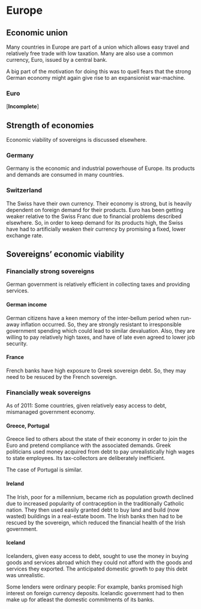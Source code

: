 # Europe

## Economic union

Many countries in Europe are part of a union which allows easy travel and relatively free trade with low taxation. Many are also use a common currency, Euro, issued by a central bank.

A big part of the motivation for doing this was to quell fears that the strong German economy might again give rise to an expansionist war-machine.

### Euro

\[**Incomplete**\]

## Strength of economies

Economic viability of sovereigns is discussed elsewhere.

### Germany

Germany is the economic and industrial powerhouse of Europe. Its products and demands are consumed in many countries.

### Switzerland

The Swiss have their own currency. Their economy is strong, but is heavily dependent on foreign demand for their products. Euro has been getting weaker relative to the Swiss Franc due to financial problems described elsewhere. So, in order to keep demand for its products high, the Swiss have had to artificially weaken their currency by promising a fixed, lower exchange rate.

## Sovereigns’ economic viability

### Financially strong sovereigns

German government is relatively efficient in collecting taxes and providing services.

#### German income

German citizens have a keen memory of the inter-bellum period when run-away inflation occurred. So, they are strongly resistant to irresponsible government spending which could lead to similar devaluation. Also, they are willing to pay relatively high taxes, and have of late even agreed to lower job security.

#### France

French banks have high exposure to Greek sovereign debt. So, they may need to be resuced by the French sovereign.

### Financially weak sovereigns

As of 2011: Some countries, given relatively easy access to debt, mismanaged government economy.

#### Greece, Portugal

Greece lied to others about the state of their economy in order to join the Euro and pretend compliance with the associated demands. Greek politicians used money acquired from debt to pay unrealistically high wages to state employees. Its tax-collectors are deliberately inefficient.

The case of Portugal is similar.

#### Ireland

The Irish, poor for a millennium, became rich as population growth declined due to increased popularity of contraception in the traditionally Catholic nation. They then used easily granted debt to buy land and build (now wasted) buildings in a real-estate boom. The Irish banks then had to be rescued by the sovereign, which reduced the financial health of the Irish government.

#### Iceland

Icelanders, given easy access to debt, sought to use the money in buying goods and services abroad which they could not afford with the goods and services they exported. The anticipated domestic growth to pay this debt was unrealistic.

Some lenders were ordinary people: For example, banks promised high interest on foreign currency deposits. Icelandic government had to then make up for atleast the domestic commitments of its banks.
